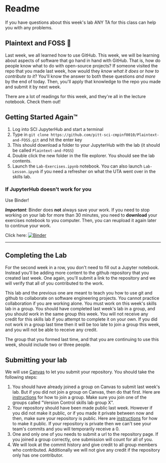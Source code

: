 # Readme

If you have questions about this week's lab ANY TA for this class can help you with any problems.


## Plaintext and FOSS :fox_face:

Last week, we all learned how to use GitHub. This week, we will be learning about aspects of software that go hand in hand with GitHub. That is, how do people know what to do with open-source projects? If someone visited the repo that you made last week, how would they _know what it does_ or _how to contribute to it_? You'll know the answer to both these questions _and more_ by the end of today. Then, you'll apply that knowledge to the repo you made and submit it by next week.

There are a lot of readings for this week, and they're all in the lecture notebook. Check them out!

## Getting Started Again™

1. Log into SCI JupyterHub and start a terminal
2. Type in `git clone https://github.com/pitt-sci-cmpinf0010/Plaintext-and-FOSS.git` and hit the enter key
3. This should download a folder to your JupyterHub with the lab (it should be called `Plaintext-and-FOSS`)
4. Double click the new folder in the file explorer. You should see the lab contents.
5. Launch the `Lab-Exercises.ipynb` notebook. You can also launch `Lab-Lesson.ipynb` if you need a refresher on what the UTA went over in the skills lab.

### If JupyterHub doesn't work for you

Use Binder!

_**Important**:_ Binder does **not** always save your work. If you need to stop working on your lab for more than 30 minutes, you need to **download** your exercises notebook to you computer. Then, you can reupload it again later to continue your work.

Click here: [![Binder](https://mybinder.org/badge_logo.svg)](https://mybinder.org/v2/gh/pitt-sci-cmpinf0010/Plaintext-and-FOSS/HEAD)

---

## Completing the Lab

For the second week in a row, you don't need to fill out a Jupyter notebook. Instead you'll be adding more content to the github repository that you created last week. One again, you'll submit a link to the repository and we will verify that all of you contributed to the work.

This lab and the previous one are meant to teach you how to use git and github to collaborate on software engineering projects. You cannot practice collaboration if you are working alone. You must work on this week's skills lab in a group. You should have completed last week's lab in a group, and you should work in the same group this week. You will not receive any credit for this skills lab if you attempt to complete it on your own. If you did not work in a group last time then it will be too late to join a group this week, and you will not be able to receive any credit.

The group that you formed last time, and that you are continuing to use this week, should include two or three people.

## Submitting your lab

We will use [Canvas](canvas.pitt.edu) to let you submit your repository. You should take the following steps:
1. You should have already joined a group on Canvas to submit last week's lab. But if you did not join a group on Canvas, then do that first. Here are [instructions](https://community.canvaslms.com/t5/Student-Guide/How-do-I-join-a-group-as-a-student/ta-p/468) for how to join a group. Make sure you join one of the groups called "Version Control skills lab group X".
2. Your repository should have been made public last week. However if you did not make it public, or if you made it private between now and then, make sure your repository is public. Here are [instructions](https://docs.github.com/en/repositories/managing-your-repositorys-settings-and-features/managing-repository-settings/setting-repository-visibility) for how to make it public. If your repository is private then we can't see your team's commits and you will temporarily receive a 0.
3. One and only one of you needs to submit a url to the repository page. If you joined a group correctly, one submission will count for all of you.
4. We will look at the commit history and give credit to all group members who contributed. Additionally we will not give any credit if the repository only has one contributor.

